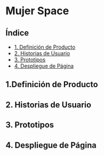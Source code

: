 # Mujer Space

## Índice

* [1. Definición de Producto](#1-definición-de-producto)
* [2. Historias de Usuario](#2-historias-de-usuario)
* [3. Prototipos](#3-prototipos)
* [4. Despliegue de Página](#4-despliegue-de-página)


## 1.Definición de Producto





## 2. Historias de Usuario



## 3. Prototipos



## 4. Despliegue de Página



